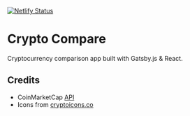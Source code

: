 [![Netlify Status](https://api.netlify.com/api/v1/badges/634a5f87-15cc-46de-8459-a03128c4c358/deploy-status)](https://app.netlify.com/sites/cryptocompare/deploys)
# Crypto Compare
Cryptocurrency comparison app built with Gatsby.js & React.

## Credits
- CoinMarketCap [API](https://coinmarketcap.com/api)
- Icons from [cryptoicons.co](http://cryptoicons.co/)